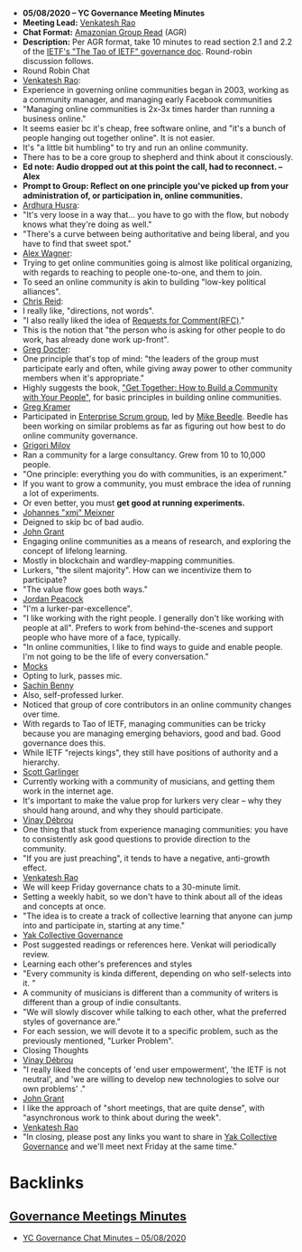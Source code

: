 - **05/08/2020 – YC Governance Meeting Minutes**
- **Meeting Lead:** [Venkatesh Rao](<../../Venkatesh Rao.md>)
- **Chat Format:** [Amazonian Group Read](<../../Amazonian Group Read.md>) (AGR)
- **Description:** Per AGR format, take 10 minutes to read section 2.1 and 2.2 of the [IETF's "The Tao of IETF" governance doc](https://www.ietf.org/about/participate/tao/[what](<../../what.md>)). Round-robin discussion follows.
- Round Robin Chat
- [Venkatesh Rao](<../../Venkatesh Rao.md>):
- Experience in governing online communities began in 2003, working as a community manager, and managing early Facebook communities
- "Managing online communities is 2x-3x times harder than running a business online."
- It seems easier bc it's cheap, free software online, and "it's a bunch of people hanging out together online". It is not easier.
- It's "a little bit humbling" to try and run an online community.
- There has to be a core group to shepherd and think about it consciously.
- __Ed note: Audio dropped out at this point the call, had to reconnect. – Alex__
- **Prompt to Group: Reflect on one principle you've picked up from your administration of, or participation in, online communities.**
- [Ardhura Husra](<../../Ardhura Husra.md>):
- "It's very loose in a way that... you have to go with the flow, but nobody knows what they're doing as well."
- "There's a curve between being authoritative and being liberal, and you have to find that sweet spot."
- [Alex Wagner](<../../Alex Wagner.md>):
- Trying to get online communities going is almost like political organizing, with regards to reaching to people one-to-one, and them to join.
- To seed an online community is akin to building "low-key political alliances".
- [Chris Reid](<../../Chris Reid.md>):
- I really like, "directions, not words".
- "I also really liked the idea of [Requests for Comment(RFC)](https://www.ietf.org/about/participate/tao/[rfcs](<../../rfcs.md>))."
- This is the notion that "the person who is asking for other people to do work, has already done work up-front".
- [Greg Docter](<../../Greg Docter.md>):
- One principle that's top of mind: "the leaders of the group must participate early and often, while giving away power to other community members when it's appropriate."
- Highly suggests the book, ["Get Together: How to Build a Community with Your People"](https://www.amazon.com/Get-Together-build-community-people/dp/1732265194), for basic principles in building online communities.
- [Greg Kramer](<../../Greg Kramer.md>)
- Participated in [Enterprise Scrum group](http://www.enterprisescrum.com/), led by [Mike Beedle](https://en.wikipedia.org/wiki/Mike_Beedle). Beedle has been working on similar problems as far as figuring out how best to do online community governance.
- [Grigori Milov](<../../Grigori Milov.md>)
- Ran a community for a large consultancy. Grew from 10 to 10,000 people.
- "One principle: everything you do with communities, is an experiment."
- If you want to grow a community, you must embrace the idea of running a lot of experiments.
- Or even better, you must __get good at running experiments.__
- [Johannes "xmj" Meixner](<../../Johannes "xmj" Meixner.md>)
- Deigned to skip bc of bad audio.
- [John Grant](<../../John Grant.md>)
- Engaging online communities as a means of research, and exploring the concept of lifelong learning.
- Mostly in blockchain and wardley-mapping communities.
- Lurkers, "the silent majority". How can we incentivize them to participate?
- "The value flow goes both ways."
- [Jordan Peacock](<../../Jordan Peacock.md>)
- "I'm a lurker-par-excellence".
- "I like working with the right people. I generally don't like working with people at all". Prefers to work from behind-the-scenes and support people who have more of a face, typically.
- "In online communities, I like to find ways to guide and enable people. I'm not going to be the life of every conversation."
- [Mocks](<../../Mocks.md>)
- Opting to lurk, passes mic.
- [Sachin Benny](<../../Sachin Benny.md>)
- Also, self-professed lurker.
- Noticed that group of core contributors in an online community changes over time.
- With regards to Tao of IETF, managing communities can be tricky because you are managing emerging behaviors, good and bad. Good governance does this.
- While IETF "rejects kings", they still have positions of authority and a hierarchy.
- [Scott Garlinger](<../../Scott Garlinger.md>)
- Currently working with a community of musicians, and getting them work in the internet age.
- It's important to make the value prop for lurkers very clear – why they should hang around, and why they should participate.
- [Vinay Débrou](<../../Vinay Débrou.md>)
- One thing that stuck from experience managing communities: you have to consistently ask good questions to provide direction to the community.
- "If you are just preaching", it tends to have a negative, anti-growth effect.
- [Venkatesh Rao](<../../Venkatesh Rao.md>)
- We will keep Friday governance chats to a 30-minute limit.
- Setting a weekly habit, so we don't have to think about all of the ideas and concepts at once.
- "The idea is to create a track of collective learning that anyone can jump into and participate in, starting at any time."
- [Yak Collective Governance](<../../Yak Collective Governance.md>)
- Post suggested readings or references here. Venkat will periodically review.
- Learning each other's preferences and styles
- "Every community is kinda different, depending on who self-selects into it. "
- A community of musicians is different than a community of writers is different than a group of indie consultants.
- "We will slowly discover while talking to each other, what the preferred styles of governance are."
- For each session, we will devote it to a specific problem, such as the previously mentioned, "Lurker Problem".
- Closing Thoughts
- [Vinay Débrou](<../../Vinay Débrou.md>)
- "I really liked the concepts of 'end user empowerment', 'the IETF is not neutral', and 'we are willing to develop new technologies to solve our own problems' ."
- [John Grant](<../../John Grant.md>)
- I like the approach of "short meetings, that are quite dense", with "asynchronous work to think about during the week".
- [Venkatesh Rao](<../../Venkatesh Rao.md>)
- "In closing, please post any links you want to share in [Yak Collective Governance](<../../Yak Collective Governance.md>) and we'll meet next Friday at the same time."

# Backlinks
## [Governance Meetings Minutes](<Governance Meetings Minutes.md>)
- [YC Governance Chat Minutes – 05/08/2020](<../../YC Governance Chat Minutes – 05/08/2020.md>)

